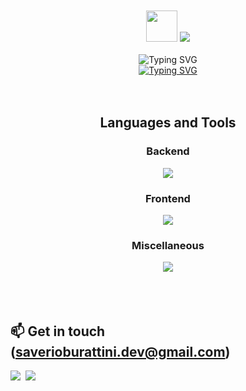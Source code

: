 <br>
<br>

<div align="center">
    <img src="https://camo.githubusercontent.com/0c732027af8a28d138e3698181f7be7c9b97d443b4beb9c7ce8ec4cffc6b4767/68747470733a2f2f6d656469612e67697068792e636f6d2f6d656469612f6876524a434c467a6361737252346961377a2f67697068792e676966" width="50px" height="auto">
    <img src="https://readme-typing-svg.herokuapp.com?font=Fira+Code&size=30&pause=1000&color=F7F7F7&center=true&vCenter=true&repeat=false&random=false&width=435&lines=Hi+there,+I'm+Saverio!">
    <br>
    <br>
    <img src="https://readme-typing-svg.herokuapp.com?font=Montserrat&pause=1000&color=F7F7F7&center=true&vCenter=true&repeat=false&random=false&width=435&lines=🌱+Learning+now%3A" alt="Typing SVG">
    <br>
<a href="https://git.io/typing-svg"><img src="https://readme-typing-svg.herokuapp.com?font=Fira+Code&duration=3000&pause=1000&color=F7F7F7&center=true&vCenter=true&random=false&width=435&lines=Java;Spring+Framework" alt="Typing SVG" /></a>
</div>

<br>
<br>

<h2 align="center">Languages and Tools</h2>

<div align="center">
  <h3>Backend</h3>
  <img src="https://skillicons.dev/icons?i=java,spring,mysql,maven&perline=4">
</div>
<div align="center">
  <h3>Frontend</h3>
  <img src="https://skillicons.dev/icons?i=html,css,sass,bootstrap,js&perline=5">
</div>
<div align="center">
  <h3>Miscellaneous</h3>
  <img src="https://skillicons.dev/icons?i=git,npm,figma&perline=3">
</div>

<br>
<br>
<br>

<div>
    <h2>
        📫 Get in touch
        (<a href="mailto:saverioburattini.dev@gmail.com">saverioburattini.dev@gmail.com</a>)
    </h2>
</div>

<a href="mailto:saverioburattini.dev@gmail.com"><img src="https://skillicons.dev/icons?i=gmail"></a>&nbsp;&nbsp;<a href="https://www.linkedin.com/in/saverio-burattini"><img src="https://skillicons.dev/icons?i=linkedin"></a>
